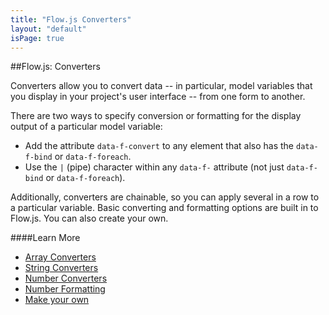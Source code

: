 ```yaml
---
title: "Flow.js Converters"
layout: "default"
isPage: true
---
```


##Flow.js: Converters


Converters allow you to convert data -- in particular, model variables that you display in your project's user interface -- from one form to another.

There are two ways to specify conversion or formatting for the display output of a particular model variable:

* Add the attribute `data-f-convert` to any element that also has the `data-f-bind` or `data-f-foreach`.
* Use the `|` (pipe) character within any `data-f-` attribute (not just `data-f-bind` or `data-f-foreach`).

Additionally, converters are chainable, so you can apply several in a row to a particular variable. Basic converting and formatting options are built in to Flow.js. You can also create your own.


####Learn More

* [Array Converters](../generated/converters/array-converter/)
* [String Converters](../generated/converters/string-converter/)
* [Number Converters](../generated/converters/number-converter/)
* [Number Formatting](../generated/converters/numberformat-converter/)
* [Make your own](../generated/converters/converter-manager/)


